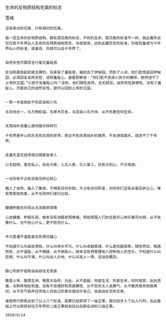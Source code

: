 生命的反物质结构完美的标志

雪峰


    没有绝对的完美，只有相对的完美。

    每一层生命的反物质结构，都有其完美的标志，不同的生命，其完美的标准不一样，我此篇所谈仅仅就千年界仙人生命的反物质结构而言，也就是说，达到此篇所言的标准，你就具备成为千年界仙人的标准，或者说，你就可以去千年界了。


    自然天性尽展现言行毫无羞耻感

    亚当和夏娃起初是全裸的，后来有了羞耻感，被赶出了伊甸园，罚到了人间，他们若想返回伊甸园，必须回复自然天性，消除羞耻心。基督耶稣说：“你们若不变成小孩子的模样，断然进不了上帝的王国。”小孩子有羞耻心吗？没有，他们随性自然，全无顾忌。自然天性是佛性，没有了羞耻心，尽展自己的自然天性，就可以回到上帝的王国。


    一草一木皆朋友不伤昆虫和小鸟

    与天地合一，与万物和谐，与草木交友，与昆虫小鸟为伴，从不伤害任何生命。


    天真纯朴孩童心游戏娱乐样样行

    千年界是开心欢乐无忧无虑的世界，若达不到天真纯朴的境界，不会游戏娱乐，就进不了千年界。


    走遍天涯无挂虑相见相爱皆亲人

    心无挂碍，毫无私心，处处为家，人见人爱，见人爱人，没有分别心，不分亲疏。


    一无所有不占有没有忌妒比较心

    融入了自然，融入了集体，不拥有任何东西，不占有任何所爱，对同伴们没有丝毫忌妒之心，唯有赞美和热爱，从不与同伴们进行比较。


    健康积极总乐观从无消极悲观情

    心态健康，积极乐观，根本没有消极悲观情绪，带给周围人们的全是开心快乐春风光明，从不犹豫什么，也不担心什么，更不防范什么。


    平凡普通不逞能毫无怨恨优越心

    不知道什么叫高低贵贱，什么叫伟大平凡，什么叫卓越普通，什么是优越弱势，随性而动，随遇而安，从不逞能，从不猜疑，从不挑剔人，根本没有想管理他人控制他人的念头，不知道什么叫怨恨，什么叫不满，什么叫出人头地，什么叫高人一等，没这些概念。


    随心所欲不逾矩自由自在无乖戾

    敬畏上帝、敬畏生命、敬畏大自然，对此，从不逾越，热爱生活，热爱生命，时时感恩，处处感激，与群体相处和谐，没有不良嗜好和乖戾脾性，从不怨天尤人发脾气，从不搬弄是非挑拨离间，从不忍气吞声任凭他人将自己的意志强加于自己，自由自在无拘无束。

    谁若修行修炼达到了以上八个标准，就算已经获得了一级正果，就已经步入了仙人行列，在此基础上可以修获前往万年界的二级正果和前往仙岛群岛洲的三级正果。

    2010/4/14



